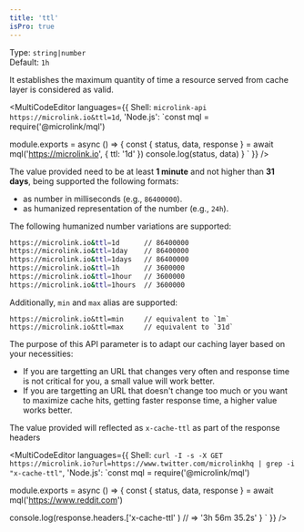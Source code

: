 ```yaml
---
title: 'ttl'
isPro: true
--- 
```


Type: `string|number`<br/>
Default: `1h`<br/> 

It establishes the maximum quantity of time a resource served from cache layer is considered as valid.

<MultiCodeEditor languages={{
  Shell: `microlink-api https://microlink.io&ttl=1d`,
  'Node.js': `const mql = require('@microlink/mql')
 
module.exports = async () => {
  const { status, data, response } = await mql('https://microlink.io', {
    ttl: '1d'
  })
  console.log(status, data)
}
  `
  }} 
/>

The value provided need to be at least **1 minute** and not higher than **31 days**, being supported the following formats:

- as number in milliseconds (e.g., `86400000`).
- as humanized representation of the number (e.g., `24h`).

The following humanized number variations are supported:

```bash
https://microlink.io&ttl=1d      // 86400000
https://microlink.io&ttl=1day    // 86400000
https://microlink.io&ttl=1days   // 86400000
https://microlink.io&ttl=1h      // 3600000
https://microlink.io&ttl=1hour   // 3600000
https://microlink.io&ttl=1hours  // 3600000
```

Additionally, `min` and `max` alias are supported:

```
https://microlink.io&ttl=min     // equivalent to `1m`
https://microlink.io&ttl=max     // equivalent to `31d`
```

The purpose of this API parameter is to adapt our caching layer based on your necessities:

- If you are targetting an URL that changes very often and response time is not critical for you, a small value will work better.
- If you are targetting an URL that doesn't change too much or you want to maximize cache hits, getting faster response time, a higher value works better.

The value provided will reflected as `x-cache-ttl` as part of the response headers

<MultiCodeEditor languages={{
  Shell: `curl -I -s -X GET https://microlink.io?url=https://www.twitter.com/microlinkhq | grep -i "x-cache-ttl"`,
  'Node.js': `const mql = require('@microlink/mql')
 
module.exports = async () => {
  const { status, data, response } = await mql('https://www.reddit.com')
  
  console.log(response.headers.['x-cache-ttl' ) // => '3h 56m 35.2s'
}
  `
  }} 
/>
